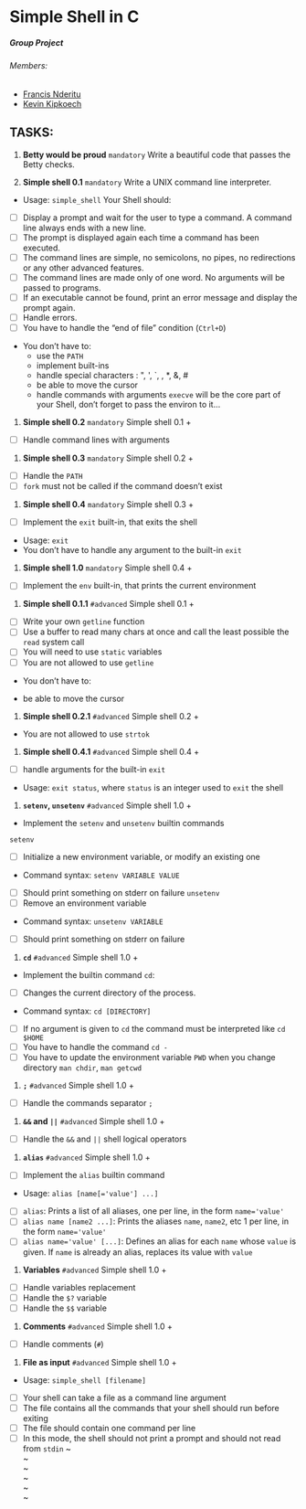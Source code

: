 # Simple Shell in C
##### Group Project
###### Members:
- [Francis Nderitu](https://github.com/Gus-Victrix "Visit github account")
- [Kevin Kipkoech](https://github.com/Kevin7744 "Visit github  account")

## TASKS:
1. **Betty would be proud**				`mandatory`
Write a beautiful code that passes the Betty checks.

1. **Simple shell 0.1**					`mandatory`
Write a UNIX command line interpreter.

* Usage: `simple_shell`
Your Shell should:

* [ ] Display a prompt and wait for the user to type a command. A command line always ends with a new line.
* [ ] The prompt is displayed again each time a command has been executed.
* [ ] The command lines are simple, no semicolons, no pipes, no redirections or any other advanced features.
* [ ] The command lines are made only of one word. No arguments will be passed to programs.
* [ ] If an executable cannot be found, print an error message and display the prompt again.
* [ ] Handle errors.
* [ ] You have to handle the “end of file” condition (`Ctrl+D`)
* You don’t have to:
	* use the `PATH`
	* implement built-ins
	* handle special characters : ", ', `, \, *, &, #
	* be able to move the cursor
	* handle commands with arguments
`execve` will be the core part of your Shell, don’t forget to pass the environ to it…

1. **Simple shell 0.2**					`mandatory`
Simple shell 0.1 +
* [ ] Handle command lines with arguments

1. **Simple shell 0.3**					`mandatory`
Simple shell 0.2 +
* [ ] Handle the `PATH`
* [ ] `fork` must not be called if the command doesn’t exist

1. **Simple shell 0.4**					`mandatory`
Simple shell 0.3 +
* [ ] Implement the `exit` built-in, that exits the shell
* Usage: `exit`
* You don’t have to handle any argument to the built-in `exit`

1. **Simple shell 1.0**					`mandatory`
Simple shell 0.4 +
* [ ] Implement the `env` built-in, that prints the current environment

1. **Simple shell 0.1.1**				`#advanced`
Simple shell 0.1 +

* [ ] Write your own `getline` function
* [ ] Use a buffer to read many chars at once and call the least possible the `read` system call
* [ ] You will need to use `static` variables
* [ ] You are not allowed to use `getline`
* You don’t have to:

- be able to move the cursor

1. **Simple shell 0.2.1**				`#advanced`
Simple shell 0.2 +

* You are not allowed to use `strtok`
1. **Simple shell 0.4.1**				`#advanced`
Simple shell 0.4 +

* [ ] handle arguments for the built-in `exit`
* Usage: `exit status`, where `status` is an integer used to `exit` the shell

1. **`setenv`, `unsetenv`**					`#advanced`
Simple shell 1.0 +

* Implement the `setenv` and `unsetenv` builtin commands

`setenv`
* [ ] Initialize a new environment variable, or modify an existing one
* Command syntax: `setenv VARIABLE VALUE`
* [ ] Should print something on stderr on failure
`unsetenv`
* [ ] Remove an environment variable
* Command syntax: `unsetenv VARIABLE`
* [ ] Should print something on stderr on failure

1. **`cd`**								`#advanced`
Simple shell 1.0 +

* Implement the builtin command `cd`:

* [ ] Changes the current directory of the process.
* Command syntax: `cd [DIRECTORY]`
* [ ] If no argument is given to `cd` the command must be interpreted like `cd $HOME`
* [ ] You have to handle the command `cd -`
* [ ] You have to update the environment variable `PWD` when you change directory
`man chdir`, `man getcwd`

1. **`;`**								`#advanced`
Simple shell 1.0 +

* [ ] Handle the commands separator `;`

1. **`&&` and `||`**						`#advanced`
Simple shell 1.0 +

* [ ] Handle the `&&` and `||` shell logical operators

1. **`alias`**							`#advanced`
Simple shell 1.0 +

* [ ] Implement the `alias` builtin command
* Usage: `alias [name[='value'] ...]`
* [ ] `alias`: Prints a list of all aliases, one per line, in the form `name='value'`
* [ ] `alias name [name2 ...]`: Prints the aliases `name`, `name2`, etc 1 per line, in the form `name='value'`
* [ ] `alias name='value' [...]`: Defines an alias for each `name` whose `value` is given. If `name` is already an alias, replaces its value with `value`

1. **Variables**						`#advanced`
Simple shell 1.0 +

* [ ] Handle variables replacement
* [ ] Handle the `$?` variable
* [ ] Handle the `$$` variable

1. **Comments**							`#advanced`
Simple shell 1.0 +

* [ ] Handle comments (`#`)

1. **File as input**					`#advanced`
Simple shell 1.0 +

* Usage: `simple_shell [filename]`
* [ ] Your shell can take a file as a command line argument
* [ ] The file contains all the commands that your shell should run before exiting
* [ ] The file should contain one command per line
* [ ] In this mode, the shell should not print a prompt and should not read from `stdin`
~                                                                                                              
~                                                                                                              
~                                                                                                              
~                                                                                                              
~                                                                                                              
~                                                          
